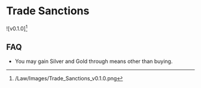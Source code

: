 # Trade Sanctions

![v0.1.0][^v0.1.0]

[^v0.1.0]: /Law/Images/Trade_Sanctions_v0.1.0.png

## FAQ

- You may gain Silver and Gold through means other than buying.
